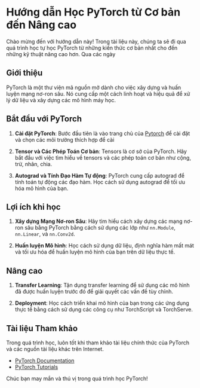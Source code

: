 # Hướng dẫn Học PyTorch từ Cơ bản đến Nâng cao

Chào mừng đến với hướng dẫn này! Trong tài liệu này, chúng ta sẽ đi qua quá trình học tự học PyTorch từ những kiến thức cơ bản nhất cho đến những kỹ thuật nâng cao hơn. Qua các ngày

## Giới thiệu

PyTorch là một thư viện mã nguồn mở dành cho việc xây dựng và huấn luyện mạng nơ-ron sâu. Nó cung cấp một cách linh hoạt và hiệu quả để xử lý dữ liệu và xây dựng các mô hình máy học.

## Bắt đầu với PyTorch

1. **Cài đặt PyTorch**: Bước đầu tiên là vào trang chủ của [Pytorch](https://pytorch.org/get-started/locally/) để cài đặt và chọn các môi trường thích hợp để cài
2.  **Tensor và Các Phép Toán Cơ bản**: Tensors là cơ sở của PyTorch. Hãy bắt đầu với việc tìm hiểu về tensors và các phép toán cơ bản như cộng, trừ, nhân, chia.
    
3.  **Autograd và Tính Đạo Hàm Tự động**: PyTorch cung cấp autograd để tính toán tự động các đạo hàm. Học cách sử dụng autograd để tối ưu hóa mô hình của bạn.
    

## Lợi ích khi học

1.  **Xây dựng Mạng Nơ-ron Sâu**: Hãy tìm hiểu cách xây dựng các mạng nơ-ron sâu bằng PyTorch bằng cách sử dụng các lớp như `nn.Module`, `nn.Linear`, và `nn.Conv2d`.
    
2.  **Huấn luyện Mô hình**: Học cách sử dụng dữ liệu, định nghĩa hàm mất mát và tối ưu hóa để huấn luyện mô hình của bạn trên dữ liệu thực tế.
    

## Nâng cao

1.  **Transfer Learning**: Tận dụng transfer learning để sử dụng các mô hình đã được huấn luyện trước đó để giải quyết các vấn đề tùy chỉnh.
    
2.  **Deployment**: Học cách triển khai mô hình của bạn trong các ứng dụng thực tế bằng cách sử dụng các công cụ như TorchScript và TorchServe.
    

## Tài liệu Tham khảo

Trong quá trình học, luôn tốt khi tham khảo tài liệu chính thức của PyTorch và các nguồn tài liệu khác trên Internet.

-   [PyTorch Documentation](https://pytorch.org/docs/stable/index.html)
-   [PyTorch Tutorials](https://pytorch.org/tutorials/)

Chúc bạn may mắn và thú vị trong quá trình học PyTorch!
